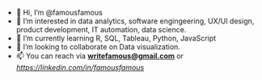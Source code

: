- 👋 Hi, I’m @famousfamous
- 👀 I’m interested in data analytics, software engingeering, UX/UI design, product development, IT automation, data science.
- 🌱 I’m currently learning R, SQL, Tableau, Python, JavaScript
- 💞️ I’m looking to collaborate on Data visualization.
- 📫 You can reach via **writefamous@gmail.com** or *https://linkedin.com/in/famousfamous*

<!---
famousfamous/famousfamous is a ✨ special ✨ repository because its `README.md` (this file) appears on your GitHub profile.
You can click the Preview link to take a look at your changes.
--->
